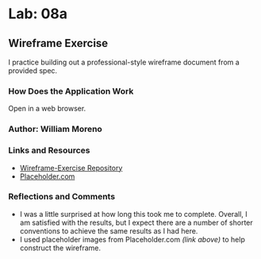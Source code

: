# Lab: 08a

## Wireframe Exercise

I practice building out a professional-style wireframe document from a provided spec.

### How Does the Application Work

Open in a web browser.

### Author: William Moreno

### Links and Resources

- [Wireframe-Exercise Repository](https://github.com/William-Moreno/wireframe-exercise)
- [Placeholder.com](https://placeholder.com/)

### Reflections and Comments

- I was a little surprised at how long this took me to complete. Overall, I am satisfied with the results, but I expect there are a number of shorter conventions to achieve the same results as I had here.
- I used placeholder images from Placeholder.com _(link above)_ to help construct the wireframe.
